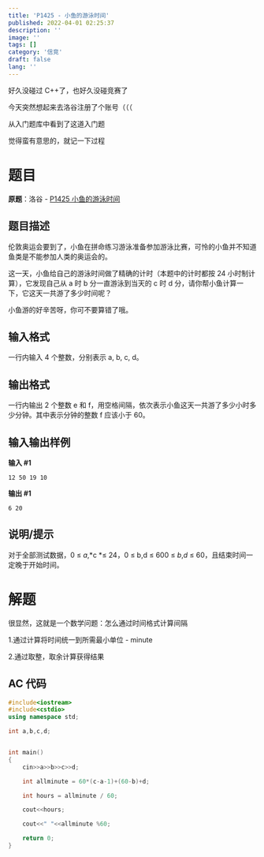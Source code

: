 ```yaml
---
title: 'P1425 - 小鱼的游泳时间'
published: 2022-04-01 02:25:37
description: ''
image: ''
tags: []
category: '信竞'
draft: false 
lang: ''
---
```


好久没碰过 C++了，也好久没碰竞赛了

今天突然想起来去洛谷注册了个账号（（（

从入门题库中看到了这道入门题

觉得蛮有意思的，就记一下过程

# 题目

**原题**：洛谷 - [P1425 小鱼的游泳时间](https://www.luogu.com.cn/problem/P1425)

## 题目描述

伦敦奥运会要到了，小鱼在拼命练习游泳准备参加游泳比赛，可怜的小鱼并不知道鱼类是不能参加人类的奥运会的。

这一天，小鱼给自己的游泳时间做了精确的计时（本题中的计时都按 24 小时制计算），它发现自己从 a 时 b 分一直游泳到当天的 c 时 d 分，请你帮小鱼计算一下，它这天一共游了多少时间呢？

小鱼游的好辛苦呀，你可不要算错了哦。

## 输入格式

一行内输入 4 个整数，分别表示 a, b, c, d。

## 输出格式

一行内输出 2 个整数 e 和 f，用空格间隔，依次表示小鱼这天一共游了多少小时多少分钟。其中表示分钟的整数 f 应该小于 60。

## 输入输出样例

**输入 #1**

```
12 50 19 10
```

**输出 #1**

```
6 20
```

## 说明/提示

对于全部测试数据，0 ≤ _a_,*c *≤ 24，0 ≤ b,d ≤ 600 ≤ _b_,_d_ ≤ 60，且结束时间一定晚于开始时间。

# 解题

很显然，这就是一个数学问题：怎么通过时间格式计算间隔

1.通过计算将时间统一到所需最小单位 - minute

2.通过取整，取余计算获得结果

## AC 代码

```c++
#include<iostream>
#include<cstdio>
using namespace std;

int a,b,c,d;


int main()
{
	cin>>a>>b>>c>>d;

	int allminute = 60*(c-a-1)+(60-b)+d;

	int hours = allminute / 60;

	cout<<hours;

	cout<<" "<<allminute %60;

	return 0;
}
```
